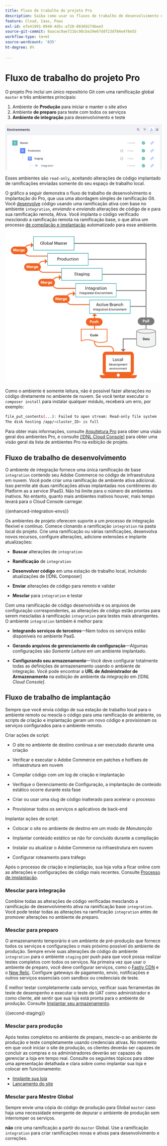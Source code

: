 ```yaml
---
title: Fluxo de trabalho do projeto Pro
description: Saiba como usar os fluxos de trabalho de desenvolvimento e implantação do Pro.
feature: Cloud, Iaas, Paas
exl-id: efe41991-8940-4d5c-a720-80369274bee3
source-git-commit: 8aacac9ae721bc98cbe29e67ddf23d784e478e55
workflow-type: tm+mt
source-wordcount: '835'
ht-degree: 0%

---
```


# Fluxo de trabalho do projeto Pro

O projeto Pro inclui um único repositório Git com uma ramificação global `master` e três ambientes principais:

1. Ambiente de **Produção** para iniciar e manter o site ativo
1. Ambiente **de preparo** para teste com todos os serviços
1. **Ambiente de integração** para desenvolvimento e teste

![Lista de ambientes profissionais](../../assets/pro-environments.png)

Esses ambientes são `read-only`, aceitando alterações de código implantado de ramificações enviadas somente do seu espaço de trabalho local.

O gráfico a seguir demonstra o fluxo de trabalho de desenvolvimento e implantação do Pro, que usa uma abordagem simples de ramificação Git. Você [desenvolve](#development-workflow) código usando uma ramificação ativa com base no ambiente `integration`, _enviando_ e _enviando_ alterações de código de e para sua ramificação remota, Ativa. Você implanta o código verificado _mesclando_ a ramificação remota na ramificação base, o que ativa um processo [de compilação e implantação](#deployment-workflow) automatizado para esse ambiente.

![Exibição de alto nível do fluxo de trabalho de desenvolvimento da arquitetura Pro](../../assets/pro-dev-workflow.png)

Como o ambiente é somente leitura, não é possível fazer alterações no código diretamente no ambiente de nuvem. Se você tentar executar o `composer install` para instalar qualquer módulo, receberá um erro, por exemplo:

```bash
file_put_contents(...): Failed to open stream: Read-only file system  
The disk hosting /app/<cluster_ID> is full
```

Para obter mais informações, consulte [Arquitetura Pro](pro-architecture.md) para obter uma visão geral dos ambientes Pro, e consulte [[!DNL Cloud Console]](../project/overview.md#cloud-console) para obter uma visão geral da lista de ambientes Pro na exibição de projeto.

## Fluxo de trabalho de desenvolvimento

O ambiente de integração fornece uma única ramificação de base `integration` contendo seu Adobe Commerce no código de infraestrutura em nuvem. Você pode criar uma ramificação de ambiente ativa adicional. Isso permite até duas ramificações ativas implantadas nos contêineres do Platform as a service (PaaS). Não há limite para o número de ambientes inativos. No entanto, quanto mais ambientes inativos houver, mais tempo levará para o Cloud Console carregar.

{{enhanced-integration-envs}}

Os ambientes de projeto oferecem suporte a um processo de integração flexível e contínuo. Comece clonando a ramificação `integration` na pasta local do projeto. Crie uma ramificação ou várias ramificações, desenvolva novos recursos, configure alterações, adicione extensões e implante atualizações:

- **Buscar** alterações de `integration`

- **Ramificação** de `integration`

- **Desenvolver código** em uma estação de trabalho local, incluindo atualizações de [!DNL Composer]

- **Enviar** alterações de código para remoto e validar

- **Mesclar** para `integration` e testar

Com uma ramificação de código desenvolvida e os arquivos de configuração correspondentes, as alterações de código estão prontas para serem mescladas à ramificação `integration` para testes mais abrangentes. O ambiente `integration` também é melhor para:

- **Integrando serviços de terceiros**—Nem todos os serviços estão disponíveis no ambiente PaaS.

- **Gerando arquivos de gerenciamento de configuração**—Algumas configurações são _Somente Leitura_ em um ambiente implantado.

- **Configurando seu armazenamento**—Você deve configurar totalmente todas as definições de armazenamento usando o ambiente de integração. Você pode encontrar a **URL de Administrador de Armazenamento** na exibição de ambiente da _integração_ em _[!DNL Cloud Console]_.

## Fluxo de trabalho de implantação

Sempre que você envia código de sua estação de trabalho local para o ambiente remoto ou mescla o código para uma ramificação de ambiente, os scripts de criação e implantação geram um novo código e provisionam os serviços configurados para o ambiente remoto.

Criar ações de script:

- O site no ambiente de destino continua a ser executado durante uma criação

- Verificar e executar o Adobe Commerce em patches e hotfixes de infraestrutura em nuvem

- Compilar código com um log de criação e implantação

- Verifique o Gerenciamento de Configuração, a implantação de conteúdo estático ocorre durante esta fase

- Criar ou usar uma slug de código inalterado para acelerar o processo

- Provisionar todos os serviços e aplicativos de back-end

Implantar ações de script:

- Colocar o site no ambiente de destino em um modo de _Manutenção_

- Implantar conteúdo estático se não for concluído durante a compilação

- Instalar ou atualizar o Adobe Commerce na infraestrutura em nuvem

- Configurar roteamento para tráfego

Após o processo de criação e implantação, sua loja volta a ficar online com as alterações e configurações de código mais recentes. Consulte [Processo de implantação](../deploy/process.md).

### Mesclar para integração

Combine todas as alterações de código verificadas mesclando a ramificação de desenvolvimento ativa na ramificação base `integration`. Você pode testar todas as alterações na ramificação `integration` antes de promover alterações no ambiente de preparo.

### Mesclar para preparo

O armazenamento temporário é um ambiente de pré-produção que fornece todos os serviços e configurações o mais próximo possível do ambiente de produção. Sempre envie suas alterações de código do ambiente `integration` para o ambiente `staging` por push para que você possa realizar testes completos com todos os serviços. Na primeira vez que usar o ambiente de preparo, você deve configurar serviços, como o [Fastly CDN](../cdn/fastly.md) e o [New Relic](../monitor/new-relic-service.md). Configure gateways de pagamento, envio, notificações e outros serviços essenciais com sandbox ou credenciais de teste.

É melhor testar completamente cada serviço, verificar suas ferramentas de teste de desempenho e executar o teste de UAT como administrador e como cliente, até sentir que sua loja está pronta para o ambiente de produção. Consulte [Implantar seu armazenamento](../deploy/staging-production.md).

{{second-staging}}

### Mesclar para produção

Após testes completos no ambiente de preparo, mescle-o ao ambiente de produção e teste completamente usando credenciais ativas. No momento em que você iniciar o site de produção, os clientes deverão ser capazes de concluir as compras e os administradores deverão ser capazes de gerenciar a loja em tempo real. Consulte os seguintes tópicos para obter uma apresentação detalhada e clara sobre como implantar sua loja e colocar em funcionamento:

- [Implante sua loja](../deploy/staging-production.md)
- [Lançamento do site](../launch/overview.md)

### Mesclar para Mestre Global

Sempre envie uma cópia do código de produção para Global `master` caso haja uma necessidade emergente de depurar o ambiente de produção sem interromper os serviços.

**não** crie uma ramificação a partir do `master` Global. Use a ramificação `integration` para criar ramificações novas e ativas para desenvolvimento e correções.
